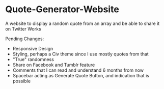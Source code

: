 # Quote-Generator-Website
A website to display a random quote from an array and be able to share it on Twitter
Works

Pending Changes:
- Responsive Design
- Styling, perhaps a Civ theme since I use mostly quotes from that
- "True" randomness
- Share on Facebook and Tumblr feature
- Comments that I can read and understand 6 months from now
- Spacebar acting as Generate Quote Button, and indication that is possible 

